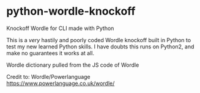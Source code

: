 # python-wordle-knockoff
Knockoff Wordle for CLI made with Python

This is a *very* hastily and poorly coded Wordle knockoff built in Python to test my new learned Python skills. 
I have doubts this runs on Python2, and make no guarantees it works at all. 

Wordle dictionary pulled from the JS code of Wordle 


Credit to: Wordle/Powerlanguage 
https://www.powerlanguage.co.uk/wordle/
